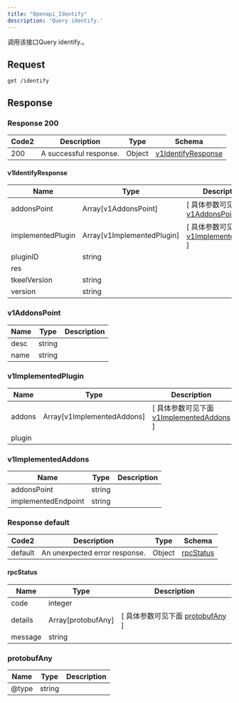 ```yaml
---
title: "Openapi_Identify"
description: 'Query identify.'
---
```



调用该接口Query identify.。



## Request


```
get /identify
```







## Response



### Response  200

 
| Code2 | Description | Type | Schema |
| ---- | ----------- | ------ | ------ |
| 200 | A successful response. | Object | [v1IdentifyResponse](#v1IdentifyResponse) |

#### v1IdentifyResponse

| Name | Type | Description | 
| ---- | ---- | ----------- |         
| addonsPoint | Array[v1AddonsPoint] |  [ 具体参数可见下面 [v1AddonsPoint](#v1AddonsPoint) ] |           
| implementedPlugin | Array[v1ImplementedPlugin] |  [ 具体参数可见下面 [v1ImplementedPlugin](#v1ImplementedPlugin) ] |       
| pluginID | string |  |      
| res |  |  |      
| tkeelVersion | string |  |      
| version | string |  |   


  
       
         
### v1AddonsPoint
| Name | Type | Description | 
| ---- | ---- | ----------- |     
| desc | string |  |      
| name | string |  |   


  
     
   
     
 
 


          
     
   
       
         
### v1ImplementedPlugin
| Name | Type | Description | 
| ---- | ---- | ----------- |         
| addons | Array[v1ImplementedAddons] |  [ 具体参数可见下面 [v1ImplementedAddons](#v1ImplementedAddons) ] |       
| plugin |  |  |   


  
       
         
### v1ImplementedAddons
| Name | Type | Description | 
| ---- | ---- | ----------- |     
| addonsPoint | string |  |      
| implementedEndpoint | string |  |   


  
     
   
     
 
 


          
     
   
     
 
 


          
     
   
     
   
     
   
     
   
     
 
 


 


### Response  default

 
| Code2 | Description | Type | Schema |
| ---- | ----------- | ------ | ------ |
| default | An unexpected error response. | Object | [rpcStatus](#rpcStatus) |

#### rpcStatus

| Name | Type | Description | 
| ---- | ---- | ----------- |     
| code | integer |  |          
| details | Array[protobufAny] |  [ 具体参数可见下面 [protobufAny](#protobufAny) ] |       
| message | string |  |   


  
     
   
       
         
### protobufAny
| Name | Type | Description | 
| ---- | ---- | ----------- |     
| @type | string |  |   


  
     
 
 


          
     
   
     
 
 


 


